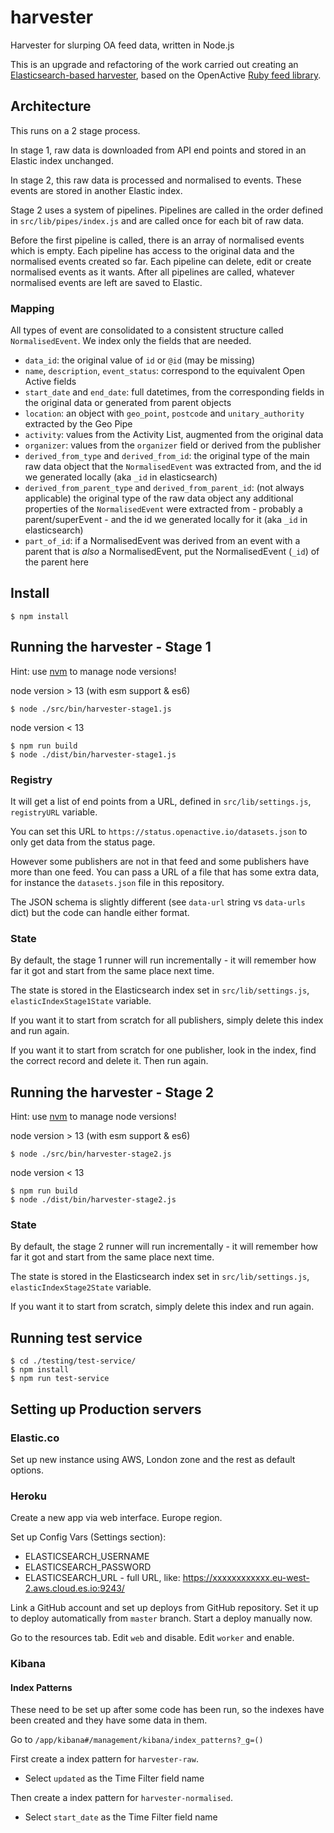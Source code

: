 # harvester
Harvester for slurping OA feed data, written in Node.js

This is an upgrade and refactoring of the work carried out creating an [Elasticsearch-based harvester](https://github.com/openactive/openactive-es-example), based on the OpenActive [Ruby feed library](https://github.com/openactive/openactive.rb).

## Architecture

This runs on a 2 stage process. 

In stage 1, raw data is downloaded from API end points and stored in an Elastic index unchanged.

In stage 2, this raw data is processed and normalised to events. These events are stored in another Elastic index.

Stage 2 uses a system of pipelines. Pipelines are called in the order defined in `src/lib/pipes/index.js` and are called once for each bit of raw data.

Before the first pipeline is called, there is an array of normalised events which is empty. Each pipeline has access to the original data and the normalised events created so far. Each pipeline can delete, edit or create normalised events as it wants.  After all pipelines are called, whatever normalised events are left are saved to Elastic.

### Mapping

All types of event are consolidated to a consistent structure called `NormalisedEvent`. We index only the fields that are needed.

* `data_id`: the original value of `id` or `@id` (may be missing)
* `name`, `description`, `event_status`: correspond to the equivalent Open Active fields
* `start_date` and `end_date`: full datetimes, from the corresponding fields in the original data or generated from parent objects
* `location`: an object with `geo_point`, `postcode` and `unitary_authority` extracted by the Geo Pipe
* `activity`: values from the Activity List, augmented from the original data
* `organizer`: values from the `organizer` field or derived from the publisher
* `derived_from_type` and `derived_from_id`: the original type of the main raw data object that the `NormalisedEvent` was extracted from, and the id we generated locally (aka `_id` in elasticsearch)
* `derived_from_parent_type` and `derived_from_parent_id`: (not always applicable) the original type of the raw data object any additional properties of the `NormalisedEvent` were extracted from - probably a parent/superEvent - and the id we generated locally for it (aka `_id` in elasticsearch)
* `part_of_id`: if a NormalisedEvent was derived from an event with a parent that is *also* a NormalisedEvent, put the NormalisedEvent (`_id`) of the parent here

## Install

`$ npm install`

## Running the harvester - Stage 1

Hint: use [nvm](https://github.com/nvm-sh/nvm) to manage node versions!

node version > 13 (with esm support & es6)

`$ node ./src/bin/harvester-stage1.js`

node version < 13

```
$ npm run build
$ node ./dist/bin/harvester-stage1.js
```

### Registry

It will get a list of end points from a URL, defined in `src/lib/settings.js`, `registryURL` variable.

You can set this URL to `https://status.openactive.io/datasets.json` to only get data from the status page.

However some publishers are not in that feed and some publishers have more than one feed. You can pass a URL of a file that has some extra data, for instance the `datasets.json` file in this repository.

The JSON schema is slightly different (see `data-url` string vs `data-urls` dict) but the code can handle either format.

### State

By default, the stage 1 runner will run incrementally - it will remember how far it got and start from the same place next time.

The state is stored in the Elasticsearch index set in `src/lib/settings.js`, `elasticIndexStage1State` variable.

If you want it to start from scratch for all publishers, simply delete this index and run again.

If you want it to start from scratch for one publisher, look in the index, find the correct record and delete it. Then run again. 

## Running the harvester - Stage 2

Hint: use [nvm](https://github.com/nvm-sh/nvm) to manage node versions!

node version > 13 (with esm support & es6)

`$ node ./src/bin/harvester-stage2.js`

node version < 13

```
$ npm run build
$ node ./dist/bin/harvester-stage2.js
```

### State

By default, the stage 2 runner will run incrementally - it will remember how far it got and start from the same place next time.

The state is stored in the Elasticsearch index set in `src/lib/settings.js`, `elasticIndexStage2State` variable.

If you want it to start from scratch, simply delete this index and run again.

## Running test service

```
$ cd ./testing/test-service/
$ npm install
$ npm run test-service
```

## Setting up Production servers

### Elastic.co

Set up new instance using AWS, London zone and the rest as default options.

### Heroku

Create a new app via web interface. Europe region.

Set up Config Vars (Settings section):

* ELASTICSEARCH_USERNAME
* ELASTICSEARCH_PASSWORD
* ELASTICSEARCH_URL - full URL, like: https://xxxxxxxxxxxx.eu-west-2.aws.cloud.es.io:9243/

Link a GitHub account and set up deploys from GitHub repository. Set it up to deploy automatically from `master` branch. Start a deploy manually now.

Go to the resources tab. Edit `web` and disable. Edit `worker` and enable.

### Kibana

#### Index Patterns

These need to be set up after some code has been run, so the indexes have been created and they have some data in them.

Go to `/app/kibana#/management/kibana/index_patterns?_g=()`

First create a index pattern for `harvester-raw`.
* Select `updated` as the Time Filter field name

Then create a index pattern for `harvester-normalised`.
* Select `start_date` as the Time Filter field name
